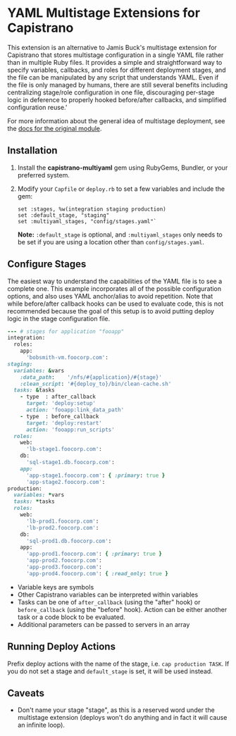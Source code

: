 YAML Multistage Extensions for Capistrano
=========================================

This extension is an alternative to Jamis Buck's multistage extension for Capistrano that stores multistage configuration in a single YAML file rather than in multiple Ruby files.  It provides a simple and straightforward way to specify variables, callbacks, and roles for different deployment stages, and the file can be manipulated by any script that understands YAML.  Even if the file is only managed by humans, there are still several benefits including centralizing stage/role configuration in one file, discouraging per-stage logic in deference to properly hooked before/after callbacks, and simplified configuration reuse.'

For more information about the general idea of multistage deployment, see the [docs for the original module](https://github.com/capistrano/capistrano/wiki/2.x-Multistage-Extension/).

## Installation

1.  Install the **capistrano-multiyaml** gem using RubyGems, Bundler, or your preferred system.
2.  Modify your `Capfile` or `deploy.rb` to set a few variables and include the gem:

        set :stages, %w(integration staging production)
        set :default_stage, "staging"
        set :multiyaml_stages, "config/stages.yaml"`

    **Note:** `:default_stage` is optional, and `:multiyaml_stages` only needs to be set if you are using a location other than `config/stages.yaml`.

## Configure Stages

The easiest way to understand the capabilities of the YAML file is to see a complete one.  This example incorporates all of the possible configuration options, and also uses YAML anchor/alias to avoid repetition. Note that while before/after callback hooks can be used to evaluate code, this is not recommended because the goal of this setup is to avoid putting deploy logic in the stage configuration file.

```ruby
--- # stages for application "fooapp"
integration:
  roles:
    app:
      'bobsmith-vm.foocorp.com':
staging: 
  variables: &vars
    :data_path:    '/nfs/#{application}/#{stage}'
    :clean_script: '#{deploy_to}/bin/clean-cache.sh'
  tasks: &tasks
    - type  : after_callback
      target: 'deploy:setup'
      action: 'fooapp:link_data_path'
    - type  : before_callback
      target: 'deploy:restart'
      action: 'fooapp:run_scripts'
  roles: 
    web:
      'lb-stage1.foocorp.com':
    db:
      'sql-stage1.db.foocorp.com':
    app: 
      'app-stage1.foocorp.com': { :primary: true }
      'app-stage2.foocorp.com':
production:
  variables: *vars
  tasks: *tasks
  roles: 
    web:
      'lb-prod1.foocorp.com':
      'lb-prod2.foocorp.com':
    db:
      'sql-prod1.db.foocorp.com':
    app:
      'app-prod1.foocorp.com': { :primary: true }
      'app-prod2.foocorp.com':
      'app-prod3.foocorp.com':
      'app-prod4.foocorp.com': { :read_only: true }
```

* Variable keys are symbols
* Other Capistrano variables can be interpreted within variables
* Tasks can be one of `after_callback` (using the "after" hook) or `before_callback` (using the "before" hook).  Action can be either another task or a code block to be evaluated.
* Additional parameters can be passed to servers in an array

## Running Deploy Actions

Prefix deploy actions with the name of the stage, i.e. `cap production TASK`.  If you do not set a stage and `default_stage` is set, it will be used instead.

## Caveats

* Don't name your stage "stage", as this is a reserved word under the multistage extension (deploys won't do anything and in fact it will cause an infinite loop).
